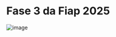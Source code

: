 # Fase 3 da Fiap 2025


![image](https://github.com/user-attachments/assets/9ac09f99-eaeb-4f20-bd1d-da8bc02bc287)
